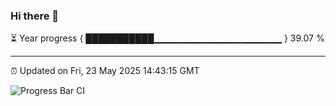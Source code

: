 ### Hi there 👋

⏳ Year progress { ███████████▁▁▁▁▁▁▁▁▁▁▁▁▁▁▁▁▁▁▁ } 39.07 %

---

⏰ Updated on Fri, 23 May 2025 14:43:15 GMT

![Progress Bar CI](https://github.com/IshwaranRudhara/GIT-ACTION/workflows/Progress%20Bar%20CI/badge.svg)
